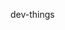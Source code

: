 dev-things



<!-- wget -O - https://raw.githubusercontent.com/ivenspontes/dev-things/master/teste.sh > laravel.sh && bash laravel.sh -->
